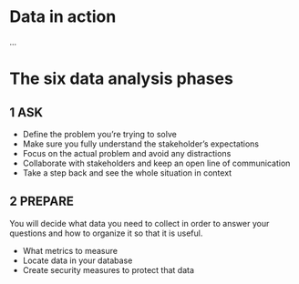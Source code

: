 <h1>Data in action</h1>
 ...
 
<h1> The six data analysis phases</h1>

<h2> 1 ASK</h2>

<ul>
 <li>Define the problem you’re trying to solve </li>
 <li>Make sure you fully understand the stakeholder’s expectations</li>
 <li>Focus on the actual problem and avoid any distractions</li>
 <li>Collaborate with stakeholders and keep an open line of communication</li>
 <li>Take a step back and see the whole situation in context</li>
 </ul>

<h2>2 PREPARE</h2>
<p>You will decide what data you need to collect in order to answer your questions and how to organize it so that it is useful.</p>
<ul>
 <li>What metrics to measure</li>
 <li>Locate data in your database</li>
 <li>Create security measures to protect that data</li>
 </ul>
